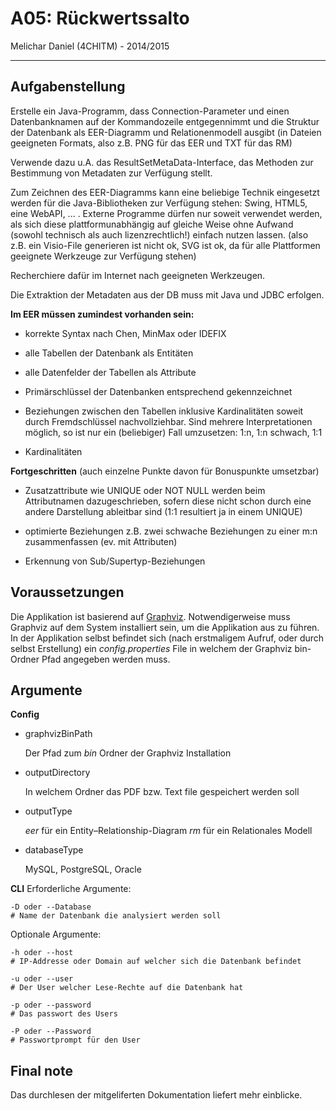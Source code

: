 A05: Rückwertssalto
===================

Melichar Daniel (4CHITM) - 2014/2015

----------

Aufgabenstellung
-------------
Erstelle ein Java-Programm, dass Connection-Parameter und einen Datenbanknamen auf der Kommandozeile entgegennimmt und die Struktur der Datenbank als EER-Diagramm und Relationenmodell ausgibt (in Dateien geeigneten Formats, also z.B. PNG für das EER und TXT für das RM)

Verwende dazu u.A. das ResultSetMetaData-Interface, das Methoden zur Bestimmung von Metadaten zur Verfügung stellt.

Zum Zeichnen des EER-Diagramms kann eine beliebige Technik eingesetzt werden für die Java-Bibliotheken zur Verfügung stehen: Swing, HTML5, eine WebAPI, ... . Externe Programme dürfen nur soweit verwendet werden, als sich diese plattformunabhängig auf gleiche Weise ohne Aufwand (sowohl technisch als auch lizenzrechtlich!) einfach nutzen lassen. (also z.B. ein Visio-File generieren ist nicht ok, SVG ist ok, da für alle Plattformen geeignete Werkzeuge zur Verfügung stehen)

Recherchiere dafür im Internet nach geeigneten Werkzeugen.

Die Extraktion der Metadaten aus der DB muss mit Java und JDBC erfolgen.

**Im EER müssen zumindest vorhanden sein:**

 - korrekte Syntax nach Chen, MinMax oder IDEFIX
   
 - alle Tabellen der Datenbank als Entitäten
  
 - alle Datenfelder der Tabellen als Attribute
   
 - Primärschlüssel der Datenbanken entsprechend gekennzeichnet
   
 - Beziehungen zwischen den Tabellen inklusive Kardinalitäten soweit
   durch Fremdschlüssel nachvollziehbar. Sind mehrere Interpretationen
   möglich, so ist nur ein (beliebiger) Fall umzusetzen: 1:n, 1:n
   schwach, 1:1
   
 -  Kardinalitäten

**Fortgeschritten** (auch einzelne Punkte davon für Bonuspunkte umsetzbar)

- Zusatzattribute wie UNIQUE oder NOT NULL werden beim Attributnamen dazugeschrieben, sofern diese nicht schon durch eine andere Darstellung ableitbar sind (1:1 resultiert ja in einem UNIQUE)

- optimierte Beziehungen z.B. zwei schwache Beziehungen zu einer m:n zusammenfassen (ev. mit Attributen)

- Erkennung von Sub/Supertyp-Beziehungen


Voraussetzungen
-------------
Die Applikation ist basierend auf [Graphviz](http://graphviz.org/ "Graphviz"). Notwendigerweise muss Graphviz auf dem System installiert sein, um die Applikation aus zu führen. 
In der Applikation selbst befindet sich (nach erstmaligem Aufruf, oder durch selbst Erstellung) ein *config.properties* File in welchem der Graphviz bin-Ordner Pfad angegeben werden muss.

Argumente
-------------
**Config**

 - graphvizBinPath

    Der Pfad zum *bin* Ordner der Graphviz Installation

 - outputDirectory
 

    In welchem Ordner das PDF bzw. Text file gespeichert werden soll

 - outputType

    *eer* für ein Entity–Relationship-Diagram
    *rm* für ein Relationales Modell

 - databaseType
 
   MySQL, PostgreSQL, Oracle

**CLI**
Erforderliche Argumente:

    -D oder --Database
    # Name der Datenbank die analysiert werden soll

Optionale Argumente:

	-h oder --host
	# IP-Addresse oder Domain auf welcher sich die Datenbank befindet

	-u oder --user
	# Der User welcher Lese-Rechte auf die Datenbank hat
	
	-p oder --password  
	# Das passwort des Users 

	-P oder --Password
	# Passwortprompt für den User                
                                                                               
Final note
-------------
Das durchlesen der mitgeliferten Dokumentation liefert mehr einblicke.
